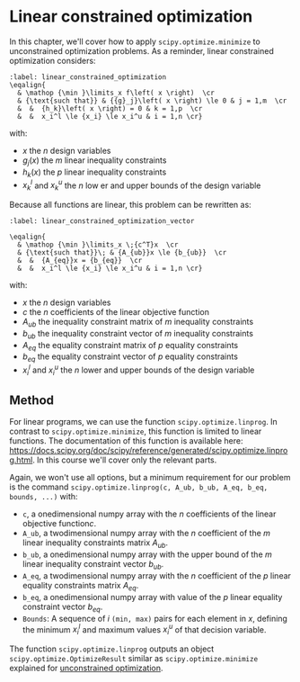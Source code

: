 # Linear constrained optimization

In this chapter, we'll cover how to apply `scipy.optimize.minimize` to unconstrained optimization problems. As a reminder, linear constrained optimization considers:

```{math}
:label: linear_constrained_optimization
\eqalign{
  & \mathop {\min }\limits_x f\left( x \right)  \cr 
  & {\text{such that}} & {{g}_j}\left( x \right) \le 0 & j = 1,m  \cr 
  &  &  {h_k}\left( x \right) = 0 & k = 1,p  \cr 
  &  &  x_i^l \le {x_i} \le x_i^u & i = 1,n \cr} 
```
with:
- $x$ the $n$ design variables
- $g_j(x)$ the $m$ linear inequality constraints
- $h_k(x)$ the $p$ linear inequality constraints
- $x_k^l$ and $x_k^u$ the $n$ low er and upper bounds of the design variable

Because all functions are linear, this problem can be rewritten as:

```{math}
:label: linear_constrained_optimization_vector

\eqalign{
  & \mathop {\min }\limits_x \;{c^T}x  \cr 
  & {\text{such that}}\; & {A_{ub}}x \le {b_{ub}}  \cr 
  &  &  {A_{eq}}x = {b_{eq}}  \cr 
  &  &  x_i^l \le {x_i} \le x_i^u & i = 1,n \cr} 
```
with:
- $x$ the $n$ design variables
- $c$ the $n$ coefficients of the linear objective function
- $A_{ub}$ the inequality constraint matrix of $m$ inequality constraints
- $b_{ub}$ the inequality constraint vector of $m$ inequality constraints
- $A_{eq}$ the equality constraint matrix of $p$ equality constraints
- $b_{eq}$ the equality constraint vector of $p$ equality constraints
- $x_i^l$ and $x_i^u$ the $n$ lower and upper bounds of the design variable

## Method
For linear programs, we can use the function `scipy.optimize.linprog`. In contrast to `scipy.optimize.minimize`, this function is limited to linear functions. The documentation of this function is available here: https://docs.scipy.org/doc/scipy/reference/generated/scipy.optimize.linprog.html. In this course we'll cover only the relevant parts.

Again, we won't use all options, but a minimum requirement for our problem is the command `scipy.optimize.linprog(c, A_ub, b_ub, A_eq, b_eq, bounds, ...)` with:
 - `c`, a onedimensional numpy array with the $n$ coefficients of the linear objective function$c$.
 - `A_ub`, a twodimensional numpy array with the $n$ coefficient of the $m$ linear inequality constraints matrix ${A_{ub}}$.
 - `b_ub`, a onedimensional numpy array with the upper bound of the $m$ linear inequality constraint vector ${b_{ub}}$. 
 - `A_eq`, a twodimensional numpy array with the $n$ coefficient of the $p$ linear equality constraints matrix ${A_{eq}}$.
-  `b_eq`, a onedimensional numpy array with value of the $p$ linear equality constraint vector ${b_{eq}}$. 
 - `Bounds`: A sequence of $i$ `(min, max)` pairs for each element in $x$, defining the minimum $x_i^l$ and maximum values $x_i^u$ of that decision variable.

 The function `scipy.optimize.linprog` outputs an object `scipy.optimize.OptimizeResult` similar as `scipy.optimize.minimize` explained for [unconstrained optimization](method_unconstrained).

 